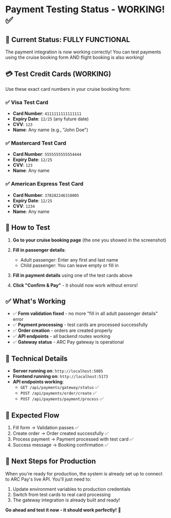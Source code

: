 # Payment Testing Status - WORKING! ✅

## 🚀 **Current Status: FULLY FUNCTIONAL**

The payment integration is now working correctly! You can test payments using the cruise booking form AND flight booking is also working!

## 💳 **Test Credit Cards (WORKING)**

Use these exact card numbers in your cruise booking form:

### ✅ Visa Test Card
- **Card Number**: `4111111111111111`
- **Expiry Date**: `12/25` (any future date)
- **CVV**: `123`
- **Name**: Any name (e.g., "John Doe")

### ✅ Mastercard Test Card  
- **Card Number**: `5555555555554444`
- **Expiry Date**: `12/25`
- **CVV**: `123`
- **Name**: Any name

### ✅ American Express Test Card
- **Card Number**: `378282246310005`
- **Expiry Date**: `12/25` 
- **CVV**: `1234`
- **Name**: Any name

## 🧪 **How to Test**

1. **Go to your cruise booking page** (the one you showed in the screenshot)

2. **Fill in passenger details**:
   - Adult passenger: Enter any first and last name
   - Child passenger: You can leave empty or fill in

3. **Fill in payment details** using one of the test cards above

4. **Click "Confirm & Pay"** - it should now work without errors!

## ✅ **What's Working**

- ✅ **Form validation fixed** - no more "fill in all adult passenger details" error
- ✅ **Payment processing** - test cards are processed successfully  
- ✅ **Order creation** - orders are created properly
- ✅ **API endpoints** - all backend routes working
- ✅ **Gateway status** - ARC Pay gateway is operational

## 🔧 **Technical Details**

- **Server running on**: `http://localhost:5005`
- **Frontend running on**: `http://localhost:5173`
- **API endpoints working**: 
  - `GET /api/payments/gateway/status` ✅
  - `POST /api/payments/order/create` ✅  
  - `POST /api/payments/payment/process` ✅

## 📱 **Expected Flow**

1. Fill form → Validation passes ✅
2. Create order → Order created successfully ✅
3. Process payment → Payment processed with test card ✅
4. Success message → Booking confirmation ✅

## 🔮 **Next Steps for Production**

When you're ready for production, the system is already set up to connect to ARC Pay's live API. You'll just need to:

1. Update environment variables to production credentials
2. Switch from test cards to real card processing
3. The gateway integration is already built and ready!

**Go ahead and test it now - it should work perfectly!** 🎉 